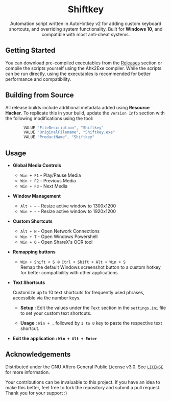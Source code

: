 <div align="center">

<h1 align="center">Shiftkey</h1>
<p align="center">Automation script written in AutoHotkey v2 for adding custom keyboard shortcuts, and overriding system functionality. Built for <b>Windows 10</b>, and compatible with most anti-cheat systems.

</div>

## Getting Started

You can download pre-compiled executables from the <a href="https://github.com/kunal-ma/Shiftkey/releases">Releases</a> section or compile the scripts yourself using the Ahk2Exe compiler. While the scripts can be run directly, using the executables is recommended for better performance and compatibility.

## Building from Source

All release builds include additional metadata added using **Resource Hacker**. To replicate this in your build, update the `Version Info` section with the following modifications using the tool:

```c
		VALUE "FileDescription", "Shiftkey"
		VALUE "OriginalFilename", "Shiftkey.exe"
		VALUE "ProductName", "Shiftkey"
```

## Usage

- **Global Media Controls**

   - `Win + F1` - Play/Pause Media
   - `Win + F2` - Previous Media
   - `Win + F3` - Next Media

- **Window Management**

   - `Alt + ~` - Resize active window to 1300x1200
   - `Win + ~` - Resize active window to 1920x1200

- **Custom Shortcuts**

   - `Alt + N` - Open Network Connections
   - `Win + T` - Open Windows Powershell
   - `Win + O` - Open ShareX's OCR tool

- **Remapping buttons**

   - `Win + Shift + S` -> `Ctrl + Shift + Alt + Win + S`
   <br> Remap the default Windows screenshot button to a custom hotkey for better compatibility with other applications.

- **Text Shortcuts**
	
	Customize up to 10 text shortcuts for frequently used phrases, accessible via the number keys.

   - **Setup :** Edit the values under the `Text` section in the `settings.ini` file to set your custom text shortcuts.
   
   - **Usage :** `Win + ,` followed by `1 to 0` key to paste the respective text shortcut.

- **Exit the application : `Win + Alt + Enter`**

## Acknowledgements

Distributed under the GNU Affero General Public License v3.0. See <a href="https://github.com/kunal-ma/Shiftkey/blob/main/LICENSE">`LICENSE`</a> for more information.

Your contributions can be invaluable to this project. If you have an idea to make this better, feel free to fork the repository and submit a pull request. Thank you for your support :)
